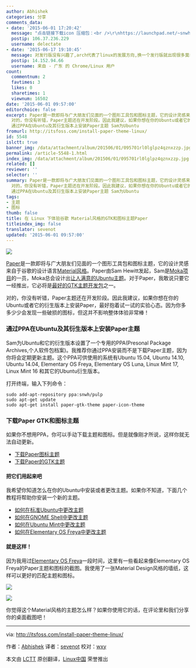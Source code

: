 ```yaml
---
author: Abhishek
categories: 分享
comments_data:
- date: '2015-06-01 17:20:42'
  message: "点击链接下载icon 压缩包：<br />\r\nhttps://launchpad.net/~snwh/+archive/ubuntu/pulp/+files/paper-icon-theme_1.0-0%7E146%7Eubuntu15.04.1.tar.gz"
  postip: 106.37.236.229
  username: delectate
- date: '2015-06-17 19:10:45'
  message: 对发行版没有兴趣了,arch代表了linux的发展方向,换一个发行版就出现很多莫名其妙的兼容性问题等等,浪费人的精力
  postip: 14.152.94.66
  username: 来自 - 广东 的 Chrome/Linux 用户
count:
  commentnum: 2
  favtimes: 3
  likes: 0
  sharetimes: 1
  viewnum: 16502
date: '2015-06-01 09:57:00'
editorchoice: false
excerpt: Paper是一款即将与广大朋友们见面的一个图形工具包和图标主题，它的设计灵感来自于谷歌的设计语言Material风格。Paper由Sam Hewitt发起，Sam是Moka项目的一员，Moka总会设计出让人满意的Ubuntu主题。对于Paper，我敢说只要它一经推出，它必将是最好的GTK主题开发包之一。
  对的，你没有听错，Paper主题还在开发阶段。因此我建议，如果你想在你的Ubuntu或者它的衍生版本上安装Paper，最好抱着试一试的实验心态。因为你多多少少会发现一些破损的图标，但这并不影响整体体验非常棒！
  通过PPA在Ubuntu及其衍生版本上安装Paper主题 Sam为Ubuntu
fromurl: http://itsfoss.com/install-paper-theme-linux/
id: 5548
islctt: true
banner_img: /data/attachment/album/201506/01/095701rl0lglpz4qznxzzp.jpg
permalink: /article-5548-1.html
index_img: /data/attachment/album/201506/01/095701rl0lglpz4qznxzzp.jpg.thumb.jpg
related: []
reviewer: ''
selector: ''
summary: Paper是一款即将与广大朋友们见面的一个图形工具包和图标主题，它的设计灵感来自于谷歌的设计语言Material风格。Paper由Sam Hewitt发起，Sam是Moka项目的一员，Moka总会设计出让人满意的Ubuntu主题。对于Paper，我敢说只要它一经推出，它必将是最好的GTK主题开发包之一。
  对的，你没有听错，Paper主题还在开发阶段。因此我建议，如果你想在你的Ubuntu或者它的衍生版本上安装Paper，最好抱着试一试的实验心态。因为你多多少少会发现一些破损的图标，但这并不影响整体体验非常棒！
  通过PPA在Ubuntu及其衍生版本上安装Paper主题 Sam为Ubuntu
tags:
- 主题
- 图标
thumb: false
title: 在 Linux 下体验谷歌 Material风格的GTK和图标主题Paper
titleindex_img: false
translator: sevenot
updated: '2015-06-01 09:57:00'
---
```


![](/data/attachment/album/201506/01/095701rl0lglpz4qznxzzp.jpg)


[Paper](http://snwh.org/paper/)是一款即将与广大朋友们见面的一个图形工具包和图标主题，它的设计灵感来自于谷歌的设计语言[Material风格](http://www.google.fr/design/spec/material-design/introduction.html)。Paper由Sam Hewitt发起，Sam是[Moka项目](http://mokaproject.com/moka-icon-theme/)的一员，Moka总会设计出[让人满意的Ubuntu主题](http://itsfoss.com/best-icon-themes-ubuntu-1404/)。对于Paper，我敢说只要它一经推出，它必将是[最好的GTK主题开发包](http://itsfoss.com/gnome-shell-themes-ubuntu-1404/)之一。


对的，你没有听错，Paper主题还在开发阶段。因此我建议，如果你想在你的Ubuntu或者它的衍生版本上安装Paper，最好抱着试一试的实验心态。因为你多多少少会发现一些破损的图标，但这并不影响整体体验非常棒！


### 通过PPA在Ubuntu及其衍生版本上安装Paper主题


Sam为Ubuntu和它的衍生版本设置了一个专用的PPA(Presonal Package Archives,个人软件包档案)。我推荐你通过PPA安装而不是下载Paper主题，因为你将会定期更新主题。这个PPA可供使用的系统有Ubuntu 15.04, Ubuntu 14.10, Ubuntu 14.04, Elementary OS Freya, Elementary OS Luna, Linux Mint 17, Linux Mint 16 和其它的Ubuntu衍生版本。


打开终端，输入下列命令：



```
sudo add-apt-repository ppa:snwh/pulp
sudo apt-get update
sudo apt-get install paper-gtk-theme paper-icon-theme

```

### 下载Paper GTK和图标主题


如果你不想用PPA，你可以手动下载主题和图标。但是就像刚才所说，这样你就无法自动更新。


* [下载Paper图标主题](https://github.com/snwh/paper-icon-theme)
* [下载Paper的GTK主题](https://github.com/snwh/paper-gtk-theme)


#### 把它们用起来吧


我希望你知道怎么在你的Ubuntu中安装或者更改主题。如果你不知道，下面几个教程将帮助你安装一个新的主题。


* [如何在标准Ubuntu中更改主题](http://itsfoss.com/how-to-install-themes-in-ubuntu-13-10/)
* [如何在GNOME Shell中更改主题](http://itsfoss.com/install-switch-themes-gnome-shell/)
* [如何在Ubuntu Mint中更改主题](http://itsfoss.com/install-icon-linux-mint/)
* [如何在Elementary OS Freya中更改主题](http://itsfoss.com/install-themes-icons-elementary-os-freya/)


#### 就是这样！


因为我用过[Elementary OS Freya](http://itsfoss.com/tag/elementary-os-freya/)一段时间，这里有一些看起来像Elementary OS Freya的Paper主题和图标的截图。我使用了一张Material Design风格的墙纸，这样可以更好的匹配主题和图标。


![](/data/attachment/album/201506/01/095701qg8r2g7xugb7g5lg.jpg)


![](/data/attachment/album/201506/01/095701z7iz8th00ahww0a0.jpg)


你觉得这个Material风格的主题怎么样？如果你使用它的话，在评论里和我们分享你的桌面截图吧！




---


via: <http://itsfoss.com/install-paper-theme-linux/>


作者：[Abhishek](http://itsfoss.com/author/abhishek/) 译者：[sevenot](https://github.com/sevenot) 校对：[wxy](https://github.com/wxy)


本文由 [LCTT](https://github.com/LCTT/TranslateProject) 原创翻译，[Linux中国](http://linux.cn/) 荣誉推出